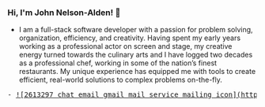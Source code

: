 ### Hi, I'm John Nelson-Alden! 👋

- I am a full-stack software developer with a passion for problem solving, organization, efficiency, and creativity. Having spent my early years working as a professional actor on screen and stage, my creative energy turned towards the culinary arts and I have logged two decades as a professional chef, working in some of the nation’s finest restaurants. My unique experience has equipped me with tools to create efficient, real-world solutions to complex problems on-the-fly.

<pre>
- <a href="mailto:johnnelsonalden@gmail.com">![2613297_chat_email_gmail_mail service_mailing_icon](https://user-images.githubusercontent.com/75339192/131193768-3f037372-2717-4278-b6dd-8e3b60eb097c.png)</a>          [![4102586_applications_linkedin_social_social media_icon (1)](https://user-images.githubusercontent.com/75339192/131193209-7240e93c-e283-48df-b5fe-c6ac2355e177.png)](https://www.linkedin.com/in/john-nelson-alden/)          [![jna-logo-icon](https://user-images.githubusercontent.com/75339192/131195518-c768ec9c-2a73-428b-b117-692c31953488.png)](https://jna-developer.netlify.app/)
</pre>





